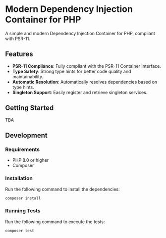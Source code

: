 # Modern Dependency Injection Container for PHP

A simple and modern Dependency Injection Container for PHP, compliant with PSR-11.

## Features
- **PSR-11 Compliance**: Fully compliant with the PSR-11 Container Interface.
- **Type Safety**: Strong type hints for better code quality and maintainability.
- **Automatic Resolution**: Automatically resolves dependencies based on type hints.
- **Singleton Support**: Easily register and retrieve singleton services.

## Getting Started
TBA

## Development

### Requirements
- PHP 8.0 or higher
- Composer

### Installation
Run the following command to install the dependencies:
```bash
composer install
```

### Running Tests
Run the following command to execute the tests:
```bash
composer test
```
